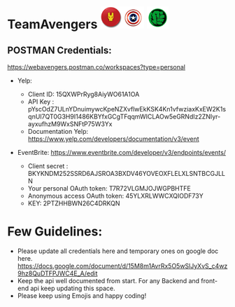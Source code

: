 

 
# TeamAvengers <img src="ironmanround.png" width="50" height="50" ><img src="capshield.jpg" width="50" height="50"> <img src="hulk1.jpg" width="50" height="50" > 






## POSTMAN Credentials: 
https://webavengers.postman.co/workspaces?type=personal

- Yelp: 
  - Client ID: 15QXWPrRyg8AiyWO61A1OA
  - API Key : pYscOdZ7ULnYDnuimywcKpeNZXvflwEkKSK4Kn1vfwziaxKxEW2K1sqnUI7QT0G3H9I1486KBYfxGCgTFqqmWICLAOw5eGRNdIz2ZNIyr-ayxufhzM9WxSNFtP75W3Yx
  - Documentation Yelp: https://www.yelp.com/developers/documentation/v3/event

- EventBrite: https://www.eventbrite.com/developer/v3/endpoints/events/
  - Client secret : BKYKNDM252SSRD6AJSROA3BXDV46YOVEOXFLELXLSNTBCGJLLN
  - Your personal OAuth token: T7R72VLGMJOJWGPBHTFE
  - Anonymous access OAuth token: 45YLXRLWWCXQIODF73Y
  - KEY: 2PTZHHBWN26C4DRKQN
  


# Few Guidelines: 
- Please update all credentials here and temporary ones on google doc here.
https://docs.google.com/document/d/15M8m1AvrRx5O5wSlJyXvS_c4wz9hz8QuDTFPJWC4E_A/edit
- Keep the api well documented from start. For any Backend and front-end api keep updating this space. 
- Please keep using Emojis and happy coding!
